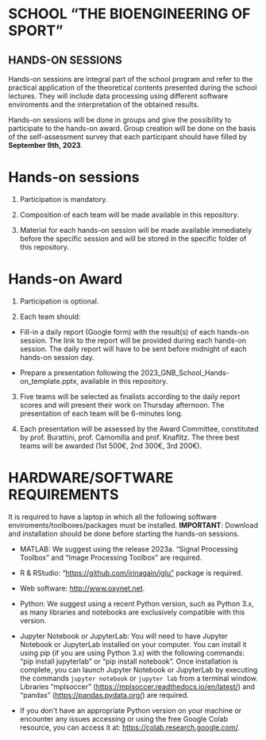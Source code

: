 # SCHOOL “THE BIOENGINEERING OF SPORT”
## HANDS-ON SESSIONS

Hands-on sessions are integral part of the school program and refer to the practical application of the theoretical contents presented during the school lectures. They will include data processing using different software enviroments and the interpretation of the obtained results.

Hands-on sessions will be done in groups and give the possibility to participate to the hands-on award.
Group creation will be done on the basis of the self-assessment survey that each participant should have filled by **September 9th, 2023**.

# Hands-on sessions
1)	Participation is mandatory.
   
1)	Composition of each team will be made available in this repository.
   
1)  Material for each hands-on session will be made available immediately before the specific session and will be stored in the specific folder of this repository.

# Hands-on Award
1) Participation is optional.
   
1) Each team should:
   
  - Fill-in a daily report (Google form) with the result(s) of each hands-on session. The link to the report will be provided during each hands-on session. The daily report will have to be sent before midnight of each hands-on session day.
    
  - Prepare a presentation following the 2023_GNB_School_Hands-on_template.pptx, available in this repository.
    
3) Five teams will be selected as finalists according to the daily report scores and will present their work on Thursday afternoon. The presentation of each team will be 6-minutes long.
   
3) Each presentation will be assessed by the Award Committee, constituted by prof. Burattini, prof. Camomilla and prof. Knaflitz. The three best teams will be awarded (1st 500€, 2nd 300€, 3rd 200€).

# HARDWARE/SOFTWARE REQUIREMENTS
It is required to have a laptop in which all the following software enviroments/toolboxes/packages must be installed.
**IMPORTANT**: Download and installation should be done before starting the hands-on sessions.

- MATLAB: We suggest using the release 2023a. “Signal Processing Toolbox” and “Image Processing Toolbox” are required.

- R & RStudio: “https://github.com/irinagain/iglu” package is required.

- Web software: http://www.oxynet.net.

- Python: We suggest using a recent Python version, such as Python 3.x, as many libraries and notebooks are exclusively compatible with this version.

- Jupyter Notebook or JupyterLab: You will need to have Jupyter Notebook or JupyterLab installed on your computer. You can install it using pip (if you are using Python 3.x) with the following commands:
“pip install jupyterlab” or “pip install notebook”. Once installation is complete, you can launch Jupyter Notebook or JupyterLab by executing the commands `jupyter notebook` or `jupyter lab` from a terminal window. Libraries “mplsoccer” (https://mplsoccer.readthedocs.io/en/latest/) and “pandas” (https://pandas.pydata.org/) are required.

- If you don't have an appropriate Python version on your machine or encounter any issues accessing or using the free Google Colab resource, you can access it at: https://colab.research.google.com/.
